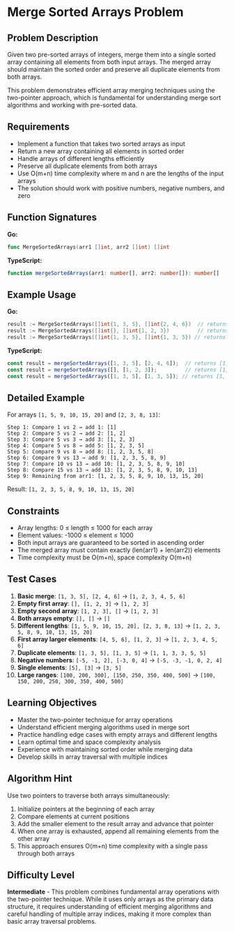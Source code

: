 # Merge Sorted Arrays Problem

## Problem Description

Given two pre-sorted arrays of integers, merge them into a single sorted array containing all elements from both input arrays. The merged array should maintain the sorted order and preserve all duplicate elements from both arrays.

This problem demonstrates efficient array merging techniques using the two-pointer approach, which is fundamental for understanding merge sort algorithms and working with pre-sorted data.

## Requirements

- Implement a function that takes two sorted arrays as input
- Return a new array containing all elements in sorted order
- Handle arrays of different lengths efficiently
- Preserve all duplicate elements from both arrays
- Use O(m+n) time complexity where m and n are the lengths of the input arrays
- The solution should work with positive numbers, negative numbers, and zero

## Function Signatures

**Go:**
```go
func MergeSortedArrays(arr1 []int, arr2 []int) []int
```

**TypeScript:**
```typescript
function mergeSortedArrays(arr1: number[], arr2: number[]): number[]
```

## Example Usage

**Go:**
```go
result := MergeSortedArrays([]int{1, 3, 5}, []int{2, 4, 6})  // returns [1, 2, 3, 4, 5, 6]
result := MergeSortedArrays([]int{}, []int{1, 2, 3})         // returns [1, 2, 3]
result := MergeSortedArrays([]int{1, 3, 5}, []int{1, 3, 5}) // returns [1, 1, 3, 3, 5, 5]
```

**TypeScript:**
```typescript
const result = mergeSortedArrays([1, 3, 5], [2, 4, 6]);  // returns [1, 2, 3, 4, 5, 6]
const result = mergeSortedArrays([], [1, 2, 3]);         // returns [1, 2, 3]
const result = mergeSortedArrays([1, 3, 5], [1, 3, 5]); // returns [1, 1, 3, 3, 5, 5]
```

## Detailed Example

For arrays `[1, 5, 9, 10, 15, 20]` and `[2, 3, 8, 13]`:

```
Step 1: Compare 1 vs 2 → add 1: [1]
Step 2: Compare 5 vs 2 → add 2: [1, 2]
Step 3: Compare 5 vs 3 → add 3: [1, 2, 3]
Step 4: Compare 5 vs 8 → add 5: [1, 2, 3, 5]
Step 5: Compare 9 vs 8 → add 8: [1, 2, 3, 5, 8]
Step 6: Compare 9 vs 13 → add 9: [1, 2, 3, 5, 8, 9]
Step 7: Compare 10 vs 13 → add 10: [1, 2, 3, 5, 8, 9, 10]
Step 8: Compare 15 vs 13 → add 13: [1, 2, 3, 5, 8, 9, 10, 13]
Step 9: Remaining from arr1: [1, 2, 3, 5, 8, 9, 10, 13, 15, 20]
```

Result: `[1, 2, 3, 5, 8, 9, 10, 13, 15, 20]`

## Constraints

- Array lengths: 0 ≤ length ≤ 1000 for each array
- Element values: -1000 ≤ element ≤ 1000
- Both input arrays are guaranteed to be sorted in ascending order
- The merged array must contain exactly (len(arr1) + len(arr2)) elements
- Time complexity must be O(m+n), space complexity O(m+n)

## Test Cases

1. **Basic merge**: `[1, 3, 5], [2, 4, 6]` → `[1, 2, 3, 4, 5, 6]`
2. **Empty first array**: `[], [1, 2, 3]` → `[1, 2, 3]`
3. **Empty second array**: `[1, 2, 3], []` → `[1, 2, 3]`
4. **Both arrays empty**: `[], []` → `[]`
5. **Different lengths**: `[1, 5, 9, 10, 15, 20], [2, 3, 8, 13]` → `[1, 2, 3, 5, 8, 9, 10, 13, 15, 20]`
6. **First array larger elements**: `[4, 5, 6], [1, 2, 3]` → `[1, 2, 3, 4, 5, 6]`
7. **Duplicate elements**: `[1, 3, 5], [1, 3, 5]` → `[1, 1, 3, 3, 5, 5]`
8. **Negative numbers**: `[-5, -1, 2], [-3, 0, 4]` → `[-5, -3, -1, 0, 2, 4]`
9. **Single elements**: `[5], [3]` → `[3, 5]`
10. **Large ranges**: `[100, 200, 300], [150, 250, 350, 400, 500]` → `[100, 150, 200, 250, 300, 350, 400, 500]`

## Learning Objectives

- Master the two-pointer technique for array operations
- Understand efficient merging algorithms used in merge sort
- Practice handling edge cases with empty arrays and different lengths
- Learn optimal time and space complexity analysis
- Experience with maintaining sorted order while merging data
- Develop skills in array traversal with multiple indices

## Algorithm Hint

Use two pointers to traverse both arrays simultaneously:
1. Initialize pointers at the beginning of each array
2. Compare elements at current positions
3. Add the smaller element to the result array and advance that pointer
4. When one array is exhausted, append all remaining elements from the other array
5. This approach ensures O(m+n) time complexity with a single pass through both arrays

## Difficulty Level

**Intermediate** - This problem combines fundamental array operations with the two-pointer technique. While it uses only arrays as the primary data structure, it requires understanding of efficient merging algorithms and careful handling of multiple array indices, making it more complex than basic array traversal problems.